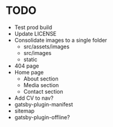 # TODO

- Test prod build
- Update LICENSE
- Consolidate images to a single folder
  - src/assets/images
  - src/images
  - static
- 404 page
- Home page
  - About section
  - Media section
  - Contact section
- Add CV to nav?
- gatsby-plugin-manifest
- sitemap
- gatsby-plugin-offline?
